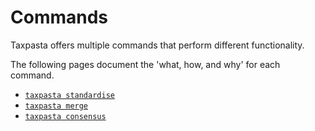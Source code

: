 # Commands

Taxpasta offers multiple commands that perform different functionality.

The following pages document the 'what, how, and why' for each command.

-   [`taxpasta standardise`](standardise.md)
-   [`taxpasta merge`](merge.md)
-   [`taxpasta consensus`](consensus.md)
